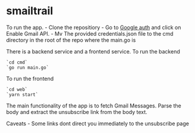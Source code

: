 # smailtrail

To run the app.
    - Clone the repositiory
    - Go to [Google auth](https://developers.google.com/gmail/api/quickstart/go) and click on Enable Gmail API.
    - Mv The provided credentials.json file to the cmd directory in the root of the repo where the main.go is

There is a backend service and a frontend service. To run the backend

    `cd cmd`
    `go run main.go`

To run the frontend

    `cd web`
    `yarn start`

The main functionality of the app is to fetch Gmail Messages. Parse the body and extract the unsubscribe link from the body text.

Caveats
    - Some links dont direct you immediately to the unsubscribe page
    
